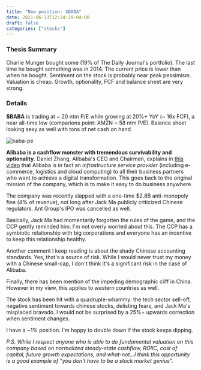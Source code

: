 ```yaml
---
title: "New position: $BABA"
date: 2021-06-13T12:24:29-04:00
draft: false
categories: ["stocks"]
---
```


### Thesis Summary

Charlie Munger bought some (19% of The Daily Journal's portfolio). The last time he bought something was in 2014. The current price is lower than when he bought. Sentiment on the stock is probably near peak pessimism. Valuation is cheap. Growth, optionality, FCF and balance sheet are very strong.

### Details

**$BABA** is trading at ~ 20 ntm P/E while growing at 20%+ YoY (~ 16x FCF), a near all-time low (comparions point: AMZN ~ 58 ntm P/E). Balance sheet looking sexy as well with tons of net cash on hand.

![baba-pe](/images/baba_pe.png)

**Alibaba is a cashflow monster with tremendous survivability and optionality**. Daniel Zhang, Alibaba's CEO and Chairman, explains in [this video](https://www.youtube.com/watch?v=IGabqBY0qmo&t=638s) that Alibaba is in fact an _infrastructure service provider_ (including e-commerce, logistics and cloud computing) to all their business partners who want to achieve a digital transformation. This goes back to the original mission of the company, which is to make it easy to do business anywhere.

The company was recently slapped with a one-time $2.8B anti-monopoly fine (4% of revenue), not long after Jack Ma publicly criticized Chinese regulators. Ant Group's IPO was cancelled as well. 

Basically, Jack Ma had momentarily forgotten the rules of the game, and the CCP gently reminded him. I'm not overly worried about this. The CCP has a symbiotic relationship with big corporations and everyone has an incentive to keep this relationship healthy.

Another comment I keep reading is about the shady Chinese accounting standards. Yes, that's a source of risk. While I would never trust my money with a Chinese small-cap, I don't think it's a significant risk in the case of Alibaba. 

Finally, there has been mention of the impeding demographic cliff in China. However in my view, this applies to western countries as well.

The stock has been hit with a quadruple-whammy: the tech sector sell-off, negative sentiment towards chinese stocks, delisting fears, and Jack Ma's misplaced bravado. I would not be surprised by a 25%+ upwards correction when sentiment changes.

I have a ~1% position. I'm happy to double down if the stock keeps dipping.

_P.S. While I respect anyone who is able to do fundamental valuation on this company based on normalized steady-state cashflow, ROIIC, cost of capital, future growth expectations, and what-not...I think this opportunity is a good example of "you don't have to be a stock market genius"._
